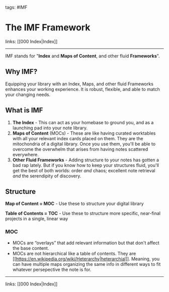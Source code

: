 tags: #IMF

# The IMF Framework

links: [[000 Index|Index]]

---

IMF stands for "**Index** and **Maps of Content**, and other fluid **Frameworks**".

## Why IMF?

Equipping your library with an Index, Maps, and other fluid Frameworks enhances your working experience. It is robust, flexible, and able to match your changing needs.

## What is IMF

1. **The Index** - This can act as your homebase to ground you, and as a launching pad into your note library.
2. **Maps of Content** (MOCs) - These are like having curated worktables with all your relevant index cards placed on them. They are the mitochondria of a digital library. Once you use them, you'll be able to overcome the overwhelm that arises from having notes scattered everywhere.
3. **Other Fluid Frameworks** -  Adding structure to your notes has gotten a bad rap lately. But if you know how to keep your structures fluid, you'll get the best of both worlds: order *and* chaos; excellent note retrieval *and* the serendipity of discovery.

## Structure

**Map of Content = MOC** - Use these to structure your digital library

**Table of Contents = TOC** - Use these to structure more specific, near-final projects in a single, linear way

### MOC

- MOCs are “overlays” that add relevant information but that don't affect the base content. 
- MOCs are not hierarchical like a table of contents. They are [[https://en.wikipedia.org/wiki/Heterarchy|heterarchial]]. Meaning, you can have multiple maps organizing the same info in different ways to fit whatever persepective the note is for.

---
links: [[000 Index|Index]]